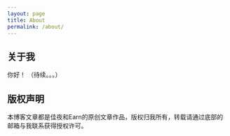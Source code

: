 ```yaml
---
layout: page
title: About
permalink: /about/
---
```


## 关于我

你好！
（待续。。。）

## 版权声明

本博客文章都是佳夜和Earn的原创文章作品，版权归我所有，转载请通过底部的邮箱与我联系获得授权许可。
